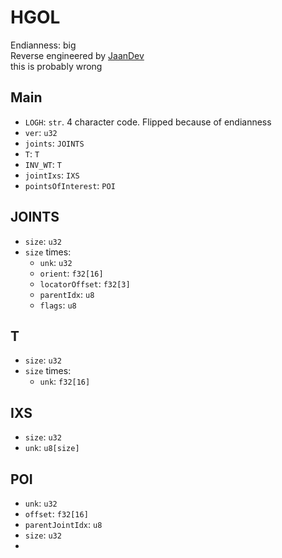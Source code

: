 # HGOL
Endianness: big  
Reverse engineered by [JaanDev](https://github.com/JaanDev)  
this is probably wrong

## Main
* `LOGH`: `str`. 4 character code. Flipped because of endianness
* `ver`: `u32`
* `joints`: `JOINTS`
* `T`: `T`
* `INV_WT`: `T`
* `jointIxs`: `IXS`
* `pointsOfInterest`: `POI`

## JOINTS
* `size`: `u32`
* `size` times:
    * `unk`: `u32`
    * `orient`: `f32[16]`
    * `locatorOffset`: `f32[3]`
    * `parentIdx`: `u8`
    * `flags`: `u8`

## T
* `size`: `u32`
* `size` times:
    * `unk`: `f32[16]`

## IXS
* `size`: `u32`
* `unk`: `u8[size]`

## POI
* `unk`: `u32`
* `offset`: `f32[16]`
* `parentJointIdx`: `u8`
* `size`: `u32`
* 